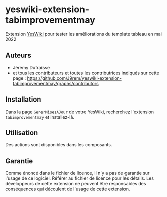 # yeswiki-extension-tabimprovementmay

Extension [YesWiki](https://yeswiki.net/) pour tester les améliorations du template tableau en mai 2022

## Auteurs

 - Jérémy Dufraisse
 - et tous les contributeurs et toutes les contributrices indiqués sur cette page : <https://github.com/J9rem/yeswiki-extension-tabimprovementmay/graphs/contributors>

## Installation

Dans la page `GererMisesAJour` de votre YesWiki, recherchez l'extension `tabimprovementmay` et installez-là.

## Utilisation

Des actions sont disponibles dans les composants.

## Garantie

Comme énoncé dans le fichier de licence, il n'y a pas de garantie sur l'usage de ce logiciel. Référer au fichier de licence pour les détails.
Les développeurs de cette extension ne peuvent être responsables des conséquences qui découlent de l'usage de cette extension.